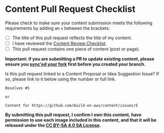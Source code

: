 # Content Pull Request Checklist

Please check to make sure your content submission meets the following requirements by adding an `x` between the brackets:

- [ ] The title of this pull request reflects the title of my content.
- [ ] I have reviewed the [Content Review Checklist](/content/blob/main/CONTENT_REVIEW_CHECKLIST.md).
- [ ] This pull request contains one piece of content (post or page).

**Important: if you are submitting a PR to update existing content, please ensure you [sync'ed your fork](https://docs.github.com/en/pull-requests/collaborating-with-pull-requests/working-with-forks/syncing-a-fork) first before you created your branch.**

Is this pull request linked to a Content Proposal or Idea Suggestion Issue? If so, please link to it below using the number or full link.

```text
Resolves #5

or

Content for https://github.com/build-on-aws/content/issues/5
```

**By submitting this pull request, I confirm I own this content, have permission to use each image included in this content, and that it will be released under the [CC BY-SA 4.0 SA License](/LICENSE).**
